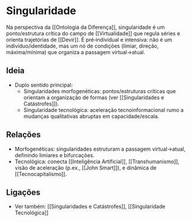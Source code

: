 # Singularidade
Na perspectiva da [[Ontologia da Diferença]], singularidade é um ponto/estrutura crítica do campo de [[Virtualidade]] que regula séries e orienta trajetórias de [[Devir]]. É pré‑individual e intensiva: não é um indivíduo/identidade, mas um nó de condições (limiar, direção, máxima/mínima) que organiza a passagem virtual→atual.
## Ideia
- Duplo sentido principal:
  - Singularidades morfogenéticas: pontos/estruturas críticas que orientam a organização de formas (ver [[Singularidades e Catástrofes]]).
  - Singularidade tecnológica: aceleração tecnoinformacional rumo a mudanças qualitativas abruptas em capacidade/escala.

## Relações
- Morfogenéticas: singularidades estruturam a passagem virtual→atual, definindo limiares e bifurcações.
- Tecnológica: conecta [[Inteligência Artificial]], [[Transhumanismo]], visão de aceleração (p.ex., [[John Smart]]), e dinâmica de [[Tecnocapitalismo]].

## Ligações
- Ver também: [[Singularidades e Catástrofes]], [[Singularidade Tecnológica]] 
